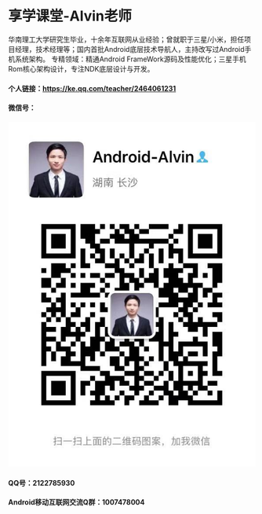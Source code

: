 # 享学课堂-Alvin老师

华南理工大学研究生毕业，十余年互联网从业经验；曾就职于三星/小米，担任项目经理，技术经理等；国内首批Android底层技术导航人，主持改写过Android手机系统架构。 专精领域：精通Android FrameWork源码及性能优化；三星手机Rom核心架构设计，专注NDK底层设计与开发。

#### 个人链接：https://ke.qq.com/teacher/2464061231

#### 微信号：
![](https://raw.githubusercontent.com/Android-Alvin/Markdown-PIC-By-myself/master/Android-Alvin%E5%BE%AE%E4%BF%A1%E4%BA%8C%E7%BB%B4%E7%A0%81.jpg)

#### QQ号：2122785930

#### Android移动互联网交流Q群：1007478004

